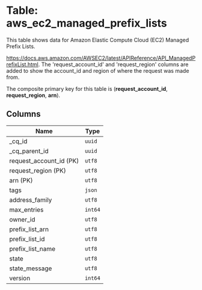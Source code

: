 # Table: aws_ec2_managed_prefix_lists

This table shows data for Amazon Elastic Compute Cloud (EC2) Managed Prefix Lists.

https://docs.aws.amazon.com/AWSEC2/latest/APIReference/API_ManagedPrefixList.html. 
The 'request_account_id' and 'request_region' columns are added to show the account_id and region of where the request was made from.

The composite primary key for this table is (**request_account_id**, **request_region**, **arn**).

## Columns

| Name          | Type          |
| ------------- | ------------- |
|_cq_id|`uuid`|
|_cq_parent_id|`uuid`|
|request_account_id (PK)|`utf8`|
|request_region (PK)|`utf8`|
|arn (PK)|`utf8`|
|tags|`json`|
|address_family|`utf8`|
|max_entries|`int64`|
|owner_id|`utf8`|
|prefix_list_arn|`utf8`|
|prefix_list_id|`utf8`|
|prefix_list_name|`utf8`|
|state|`utf8`|
|state_message|`utf8`|
|version|`int64`|
